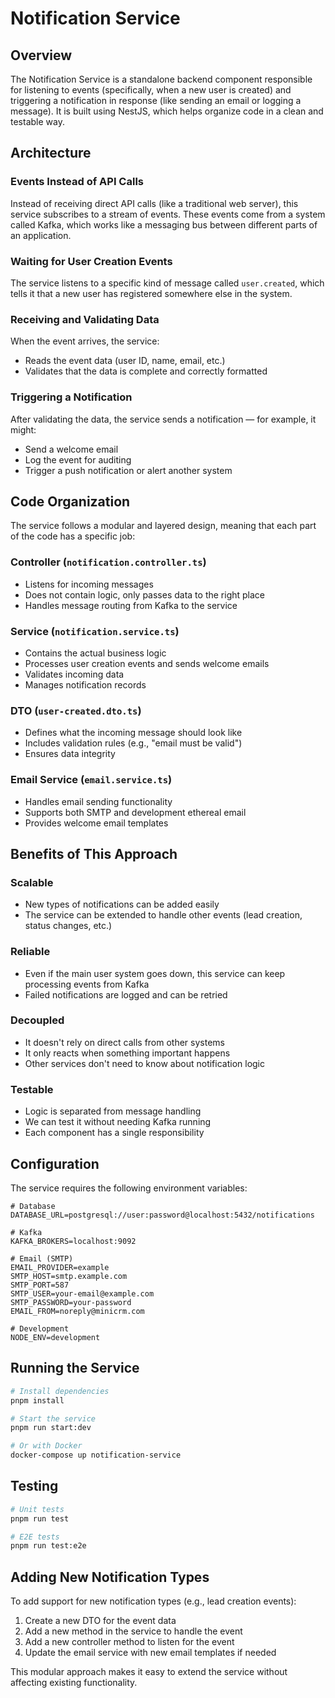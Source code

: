 # Notification Service

## Overview

The Notification Service is a standalone backend component responsible for listening to events (specifically, when a new user is created) and triggering a notification in response (like sending an email or logging a message). It is built using NestJS, which helps organize code in a clean and testable way.

## Architecture

### Events Instead of API Calls
Instead of receiving direct API calls (like a traditional web server), this service subscribes to a stream of events. These events come from a system called Kafka, which works like a messaging bus between different parts of an application.

### Waiting for User Creation Events
The service listens to a specific kind of message called `user.created`, which tells it that a new user has registered somewhere else in the system.

### Receiving and Validating Data
When the event arrives, the service:
- Reads the event data (user ID, name, email, etc.)
- Validates that the data is complete and correctly formatted

### Triggering a Notification
After validating the data, the service sends a notification — for example, it might:
- Send a welcome email
- Log the event for auditing
- Trigger a push notification or alert another system

## Code Organization

The service follows a modular and layered design, meaning that each part of the code has a specific job:

### Controller (`notification.controller.ts`)
- Listens for incoming messages
- Does not contain logic, only passes data to the right place
- Handles message routing from Kafka to the service

### Service (`notification.service.ts`)
- Contains the actual business logic
- Processes user creation events and sends welcome emails
- Validates incoming data
- Manages notification records

### DTO (`user-created.dto.ts`)
- Defines what the incoming message should look like
- Includes validation rules (e.g., "email must be valid")
- Ensures data integrity

### Email Service (`email.service.ts`)
- Handles email sending functionality
- Supports both SMTP and development ethereal email
- Provides welcome email templates

## Benefits of This Approach

### Scalable
- New types of notifications can be added easily
- The service can be extended to handle other events (lead creation, status changes, etc.)

### Reliable
- Even if the main user system goes down, this service can keep processing events from Kafka
- Failed notifications are logged and can be retried

### Decoupled
- It doesn't rely on direct calls from other systems
- It only reacts when something important happens
- Other services don't need to know about notification logic

### Testable
- Logic is separated from message handling
- We can test it without needing Kafka running
- Each component has a single responsibility

## Configuration

The service requires the following environment variables:

```env
# Database
DATABASE_URL=postgresql://user:password@localhost:5432/notifications

# Kafka
KAFKA_BROKERS=localhost:9092

# Email (SMTP)
EMAIL_PROVIDER=example
SMTP_HOST=smtp.example.com
SMTP_PORT=587
SMTP_USER=your-email@example.com
SMTP_PASSWORD=your-password
EMAIL_FROM=noreply@minicrm.com

# Development
NODE_ENV=development
```

## Running the Service

```bash
# Install dependencies
pnpm install

# Start the service
pnpm run start:dev

# Or with Docker
docker-compose up notification-service
```

## Testing

```bash
# Unit tests
pnpm run test

# E2E tests
pnpm run test:e2e
```

## Adding New Notification Types

To add support for new notification types (e.g., lead creation events):

1. Create a new DTO for the event data
2. Add a new method in the service to handle the event
3. Add a new controller method to listen for the event
4. Update the email service with new email templates if needed

This modular approach makes it easy to extend the service without affecting existing functionality. 